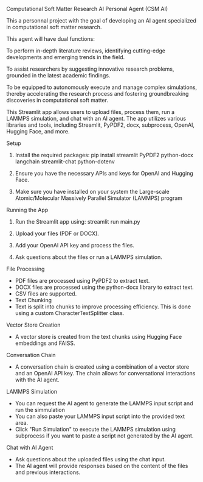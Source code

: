 Computational Soft Matter Research AI Personal Agent (CSM AI)

This a personnal project with the goal of developing an AI agent specialized in computational soft matter research. 

This agent will have dual functions:

To perform in-depth literature reviews, identifying cutting-edge developments and emerging trends in the field.

To assist researchers by suggesting innovative research problems, grounded in the latest academic findings.

To be equipped to autonomously execute and manage complex simulations, thereby accelerating the research process and fostering groundbreaking discoveries in computational soft matter.

This Streamlit app allows users to upload files, process them, run a LAMMPS simulation, and chat with an AI agent. The app utilizes various libraries and tools, including Streamlit, PyPDF2, docx, subprocess, OpenAI, Hugging Face, and more.

Setup

1. Install the required packages:
pip install streamlit PyPDF2 python-docx langchain streamlit-chat python-dotenv

2. Ensure you have the necessary APIs and keys for OpenAI and Hugging Face.

3. Make sure you have installed on your system the Large-scale Atomic/Molecular Massively Parallel Simulator (LAMMPS) program
   
Running the App

1. Run the Streamlit app using:
streamlit run main.py

2. Upload your files (PDF or DOCX).

3. Add your OpenAI API key and process the files.

4. Ask questions about the files or run a LAMMPS simulation.

File Processing
- PDF files are processed using PyPDF2 to extract text.
- DOCX files are processed using the python-docx library to extract text.
- CSV files are supported.
- Text Chunking
- Text is split into chunks to improve processing efficiency. This is done using a custom CharacterTextSplitter class.

Vector Store Creation
- A vector store is created from the text chunks using Hugging Face embeddings and FAISS.

Conversation Chain
- A conversation chain is created using a combination of a vector store and an OpenAI API key. The chain allows for conversational interactions with the AI agent.

LAMMPS Simulation
- You can request the AI agent to generate the LAMMPS input script and run the simmulation
- You can also paste your LAMMPS input script into the provided text area.
- Click "Run Simulation" to execute the LAMMPS simulation using subprocess if you want to paste a script not generated by the AI agent.
  
Chat with AI Agent
- Ask questions about the uploaded files using the chat input.
- The AI agent will provide responses based on the content of the files and previous interactions.

